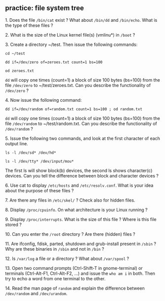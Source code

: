## practice: file system tree

1\. Does the file `/bin/cat` exist ? What about `/bin/dd` and
`/bin/echo`. What is the type of these files ?

2\. What is the size of the Linux kernel file(s) (vmlinu\*) in `/boot` ?

3\. Create a directory \~/test. Then issue the following commands:

    cd ~/test

    dd if=/dev/zero of=zeroes.txt count=1 bs=100

    od zeroes.txt

`dd` will copy one times (count=1) a block of size 100 bytes (bs=100)
from the file `/dev/zero` to \~/test/zeroes.txt. Can you describe the
functionality of `/dev/zero` ?

4\. Now issue the following command:

    dd if=/dev/random of=random.txt count=1 bs=100 ; od random.txt

`dd` will copy one times (count=1) a block of size 100 bytes (bs=100)
from the file `/dev/random` to \~/test/random.txt. Can you describe the
functionality of `/dev/random` ?

5\. Issue the following two commands, and look at the first character of
each output line.

    ls -l /dev/sd* /dev/hd*

    ls -l /dev/tty* /dev/input/mou*

The first ls will show block(b) devices, the second ls shows
character(c) devices. Can you tell the difference between block and
character devices ?

6\. Use cat to display `/etc/hosts` and `/etc/resolv.conf`. What is your
idea about the purpose of these files ?

7\. Are there any files in `/etc/skel/` ? Check also for hidden files.

8\. Display `/proc/cpuinfo`. On what architecture is your Linux running
?

9\. Display `/proc/interrupts`. What is the size of this file ? Where is
this file stored ?

10\. Can you enter the `/root` directory ? Are there (hidden) files ?

11\. Are ifconfig, fdisk, parted, shutdown and grub-install present in
`/sbin` ? Why are these binaries in `/sbin` and not in `/bin` ?

12\. Is `/var/log` a file or a directory ? What about `/var/spool` ?

13\. Open two command prompts (Ctrl-Shift-T in gnome-terminal) or
terminals (Ctrl-Alt-F1, Ctrl-Alt-F2, \...) and issue the `who am i` in
both. Then try to echo a word from one terminal to the other.

14\. Read the man page of `random` and explain the difference between
`/dev/random` and `/dev/urandom`.

